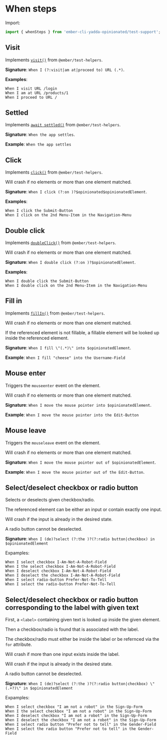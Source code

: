 # When steps

Import:

```js
import { whenSteps } from 'ember-cli-yadda-opinionated/test-support';
```



## Visit

Implements [`visit()`](https://github.com/emberjs/ember-test-helpers/blob/master/API.md#visit) from `@ember/test-helpers`.

**Signature**: `When I (?:visit|am at|proceed to) URL (.*)`.

**Examples**:

```feature
When I visit URL /login
When I am at URL /products/1
When I proceed to URL /
```



## Settled

Implements [`await settled()`](https://github.com/emberjs/ember-test-helpers/blob/master/API.md#settled) from `@ember/test-helpers`.

**Signature**: `When the app settles`.

**Example**: `When the app settles`



## Click

Implements [`click()`](https://github.com/emberjs/ember-test-helpers/blob/master/API.md#click) from `@ember/test-helpers`.

Will crash if no elements or more than one element matched.

**Signature**: `When I click (?:on )?$opinionated$opinionatedElement`.

**Examples**:

```feature
When I click the Submit-Button
When I click on the 2nd Menu-Item in the Navigation-Menu
```



## Double click

Implements [`doubleClick()`](https://github.com/emberjs/ember-test-helpers/blob/master/API.md#click) from `@ember/test-helpers`.

Will crash if no elements or more than one element matched.

**Signature**: `When I double click (?:on )?$opinionatedElement`.

**Examples**:

```feature
When I double click the Submit-Button
When I double click on the 2nd Menu-Item in the Navigation-Menu
```



## Fill in

Implements [`fillIn()`](https://github.com/emberjs/ember-test-helpers/blob/master/API.md#fillIn) from `@ember/test-helpers`.

Will crash if no elements or more than one element matched.

If the referenced element is not fillable, a fillable element will be looked up inside the referenced element.

**Signature**: `When I fill \"(.*)\" into $opinionatedElement`.

**Example**: `When I fill "cheese" into the Username-Field`



## Mouse enter

Triggers the `mouseenter` event on the element.

Will crash if no elements or more than one element matched.

**Signature**: `When I move the mouse pointer into $opinionatedElement`.

**Example**: `When I move the mouse pointer into the Edit-Button`



## Mouse leave

Triggers the `mouseleave` event on the element.

Will crash if no elements or more than one element matched.

**Signature**: `When I move the mouse pointer out of $opinionatedElement`.

**Example**: `When I move the mouse pointer out of the Edit-Button`.



## Select/deselect checkbox or radio button

Selects or deselects given checkbox/radio.

The referenced element can be either an input or contain exactly one input.

Will crash if the input is already in the desired state.

A radio button cannot be deselected.

**Signature**: `When I (de)?select (?:the )?(?:radio button|checkbox) in $opinionatedElement`

Expamples:

```feature
When I select checkbox I-Am-Not-A-Robot-Field
When I the select checkbox I-Am-Not-A-Robot-Field
When I deselect checkbox I-Am-Not-A-Robot-Field
When I deselect the checkbox I-Am-Not-A-Robot-Field
When I select radio-button Prefer-Not-To-Tell
When I select the radio-button Prefer-Not-To-Tell
```



## Select/deselect checkbox or radio button corresponding to the label with given text

First, a `<label>` containing given text is looked up inside the given element.

Then a checkbox/radio is found that is associated with the label.

The checkbox/radio must either be inside the label or be refernced via the `for` attribute.

Will crash if more than one input exists inside the label.

Will crash if the input is already in the desired state.

A radio button cannot be deselected.

**Signature**: `When I (de)?select (?:the )?(?:radio button|checkbox) \"(.+?)\" in $opinionatedElement`

Expamples:

```feature
When I select checkbox "I am not a robot" in the Sign-Up-Form
When I the select checkbox "I am not a robot" in the Sign-Up-Form
When I deselect checkbox "I am not a robot" in the Sign-Up-Form
When I deselect the checkbox "I am not a robot" in the Sign-Up-Form
When I select radio button "Prefer not to tell" in the Gender-Field
When I select the radio button "Prefer not to tell" in the Gender-Field
```

